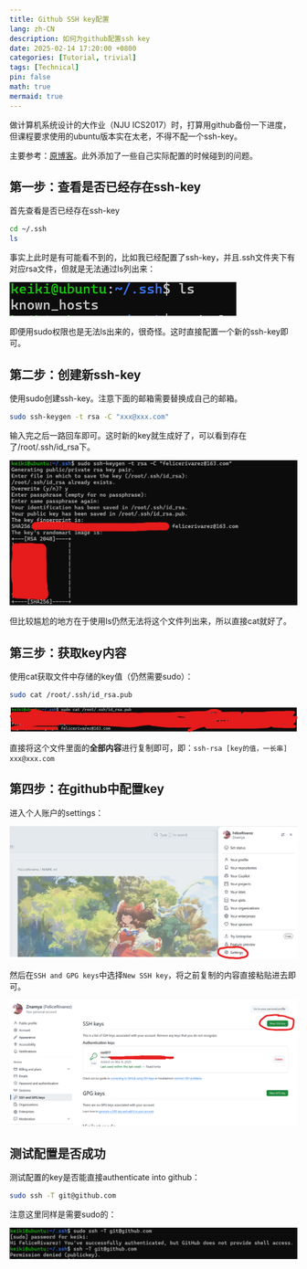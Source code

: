 ```yaml
---
title: Github SSH key配置
lang: zh-CN
description: 如何为github配置ssh key
date: 2025-02-14 17:20:00 +0800
categories: [Tutorial, trivial]
tags: [Technical]
pin: false
math: true
mermaid: true
---
```


做计算机系统设计的大作业（NJU ICS2017）时，打算用github备份一下进度，但课程要求使用的ubuntu版本实在太老，不得不配一个ssh-key。

主要参考：[原博客](https://blog.csdn.net/weixin_42310154/article/details/118340458)。此外添加了一些自己实际配置的时候碰到的问题。

## 第一步：查看是否已经存在ssh-key

首先查看是否已经存在ssh-key

```bash
cd ~/.ssh
ls
```

事实上此时是有可能看不到的，比如我已经配置了ssh-key，并且.ssh文件夹下有对应rsa文件，但就是无法通过ls列出来：

![alt text](/images/2025-03-08-github-ssh-key/to-no-avail.png)

即便用sudo权限也是无法ls出来的，很奇怪。这时直接配置一个新的ssh-key即可。

## 第二步：创建新ssh-key

使用sudo创建ssh-key。注意下面的邮箱需要替换成自己的邮箱。

```bash
sudo ssh-keygen -t rsa -C "xxx@xxx.com"
```

输入完之后一路回车即可。这时新的key就生成好了，可以看到存在了/root/.ssh/id_rsa下。

![alt text](/images/2025-03-08-github-ssh-key/keygen.png)

但比较尴尬的地方在于使用ls仍然无法将这个文件列出来，所以直接cat就好了。

## 第三步：获取key内容

使用cat获取文件中存储的key值（仍然需要sudo）：

```bash
sudo cat /root/.ssh/id_rsa.pub
```

![alt text](/images/2025-03-08-github-ssh-key/getkey.png)

直接将这个文件里面的**全部内容**进行复制即可，即：`ssh-rsa [key的值，一长串] xxx@xxx.com`

## 第四步：在github中配置key

进入个人账户的settings：

![alt text](/images/2025-03-08-github-ssh-key/settings.png)

然后在`SSH and GPG keys`中选择`New SSH key`，将之前复制的内容直接粘贴进去即可。

![alt text](/images/2025-03-08-github-ssh-key/addkey.png)

## 测试配置是否成功

测试配置的key是否能直接authenticate into github：

```bash
sudo ssh -T git@github.com
```

注意这里同样是需要sudo的：

![alt text](/images/2025-03-08-github-ssh-key/testing.png)